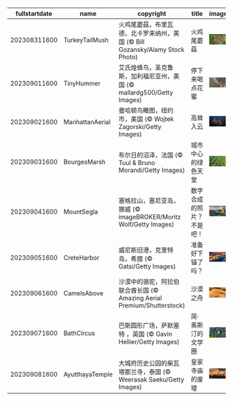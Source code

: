 |fullstartdate|name|copyright|title|image|
|--|--|--|--|--|
202308311600|TurkeyTailMush|火鸡尾蘑菇，布里瓦德，北卡罗来纳州，美国 (© Bill Gozansky/Alamy Stock Photo)|火鸡尾蘑菇|![](/zh-CN/2023/09/202308311600TurkeyTailMush.jpg)|
202309011600|TinyHummer|艾氏煌蜂鸟，圣克鲁斯，加利福尼亚州，美国 (© mallardg500/Getty Images)|停下来喝点花蜜|![](/zh-CN/2023/09/202309011600TinyHummer.jpg)|
202309021600|ManhattanAerial|曼哈顿鸟瞰图，纽约市，美国 (© Wojtek Zagorski/Getty Images)|高耸入云|![](/zh-CN/2023/09/202309021600ManhattanAerial.jpg)|
202309031600|BourgesMarsh|布尔日的沼泽，法国 (© Tuul & Bruno Morandi/Getty Images)|城市中心的绿色天堂|![](/zh-CN/2023/09/202309031600BourgesMarsh.jpg)|
202309041600|MountSegla|塞格拉山，塞尼亚岛，挪威 (© imageBROKER/Moritz Wolf/Getty Images)|数字合成的照片？不是吧！|![](/zh-CN/2023/09/202309041600MountSegla.jpg)|
202309051600|CreteHarbor|威尼斯旧港，克里特岛，希腊 (© Gatsi/Getty Images)|准备好下锚了吗？|![](/zh-CN/2023/09/202309051600CreteHarbor.jpg)|
202309061600|CamelsAbove|沙漠中的骆驼，阿拉伯联合酋长国 (© Amazing Aerial Premium/Shutterstock)|沙漠之舟|![](/zh-CN/2023/09/202309061600CamelsAbove.jpg)|
202309071600|BathCircus|巴斯圆形广场，萨默塞特 ，英国 (© Gavin Hellier/Getty Images)|简·奥斯汀的文学圈|![](/zh-CN/2023/09/202309071600BathCircus.jpg)|
202309081600|AyutthayaTemple|大城府历史公园的柴瓦塔那兰寺，泰国 (© Weerasak Saeku/Getty Images)|皇家寺庙的废墟|![](/zh-CN/2023/09/202309081600AyutthayaTemple.jpg)|
